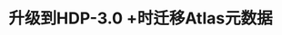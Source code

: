 升级到HDP-3.0 +时迁移Atlas元数据
================================================================================
